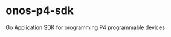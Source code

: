 


<!--
SPDX-FileCopyrightText: 2022 Intel Corporation

SPDX-License-Identifier: Apache-2.0
-->

# onos-p4-sdk
Go Application SDK for orogramming P4 programmable devices 
